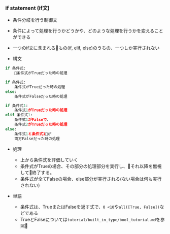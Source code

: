 ### if statement (if文)

- 条件分岐を行う制御文

- 条件によって処理を行うかどうかや、どのような処理を行うかを変えることができる

- 一つのif文に含まれるもの(if, elif, else)のうちの、一つしか実行されない

- 構文
```python
if 条件式:
    条件式がTrueだった時の処理
```

```python
if 条件式:
    条件式がTrueだった時の処理
else:
    条件式がFalseだった時の処理
```

```python
if 条件式1:
    条件式1がTrueだった時の処理
elif 条件式1:
    条件式1がFalseで、
    条件式2がTrueだった時の処理
else:
    条件式1と条件式1が
    両方Falseだった時の処理
```

- 処理
    - 上から条件式を評価していく
    - 条件式がTrueの場合、その部分の処理部分を実行し、それ以降を無視して終了する。
    - 条件式が全てFalseの場合、else部分が実行される(ない場合は何も実行されない)

- 単語
    - 条件式は、TrueまたはFalseを返す式で、`0 <10`や`all([True, False])`などである
    - TrueとFalseについては`tutorial/built_in_type/bool_tutorial.md`を参照